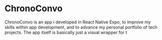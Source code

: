 # ChronoConvo
ChronoConvo is an app i developed in React Native Expo, to improve my skills within app development, and to advance my personal portfolio of tech projects. The app itself is basically just a visual wrapper for t
